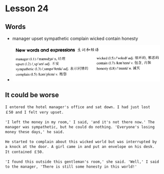 # Lesson 24

## Words

- manager upset sympathetic complain wicked contain honesty

- ![Words](../../../Images/Part2/03/words-24.png)

## It could be worse

```
I entered the hotel manager's office and sat down. I had just lost ￡50 and I felt very upset.

'I left the money in my room,' I said, 'and it's not there now.' The manager was sympathetic, but he could do nothing. 'Everyone's losing money these days,' he said.

He started to complain about this wicked world but was interrupted by a knock at the door. A girl came in and put an envelope on his desk. It contained ￡50.

'I found this outside this gentleman's room,' she said. 'Well,' I said to the manager, 'There is still some honesty in this world!'
```

